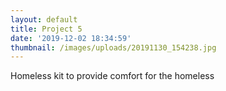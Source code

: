 ```yaml
---
layout: default
title: Project 5
date: '2019-12-02 18:34:59'
thumbnail: /images/uploads/20191130_154238.jpg
---
```

Homeless kit to provide comfort for the homeless
